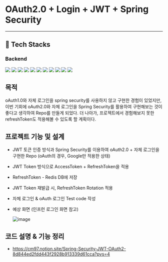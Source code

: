 # OAuth2.0 + Login + JWT + Spring Security
***
## 📕 Tech Stacks ##
<div align= "left">
<h3> Backend</h3>
<img src="https://img.shields.io/badge/intelliJ-F80000?style=flat&logo=IntelliJ IDEA&logoColor=black">
<img src="https://img.shields.io/badge/Java 17-007396?style=flat&logo=Java&logoColor=white">
<img src="https://img.shields.io/badge/jsonwebtokens-000000?style=flat&logo=jsonwebtokens&logoColor=white">
<img src="https://img.shields.io/badge/gradle 8-02303A?style=flat&logo=gradle&logoColor=white">
<img src="https://img.shields.io/badge/SpringBoot 3.3.0-6db33f?style=flat&logo=springBoot&logoColor=white">
<img src="https://img.shields.io/badge/Spring Security-6db33f?style=flat&logo=SpringSecurity&logoColor=white">
<img src="https://img.shields.io/badge/Spring Data Jpa-EB5424?style=flat&logo=oauth&logoColor=white">
<img src="https://img.shields.io/badge/OAuth2.0-3B66BC?style=flat&logo=auth0&logoColor=white">
<img src="https://img.shields.io/badge/junit5-25A162?style=flat&logo=junit5&logoColor=white">
<img src="https://img.shields.io/badge/MySql 8-4479a1?style=flat&logo=mysql&logoColor=white">
<img src="https://img.shields.io/badge/Redis-FF4438?style=flat&logo=redis&logoColor=white">
</div>

## 목적
oAuth1.0와 자체 로그인을 spring security를 사용하지 않고 구현한 경험이 있었지만, 이번 기회에 oAuth2.0와 자체 로그인을 Spring Security를 활용하여 구현해보는 것이 좋다고 생각하여 Repo를 만들게 되었다.
더 나아가, 프로젝트에서 경험해보지 못한 refreshToken도 적용해볼 수 있도록 할 계획이다.

## 프로젝트 기능 및 설계 ##
- JWT 토큰 인증 방식과 Spring Security를 이용하여 oAuth2.0 + 자체 로그인을 구현한 Repo
  (oAuth의 경우, Google만 적용한 상태)
- JWT Token 방식으로 AccessToken + RefreshToken을 적용
- RefreshToken - Redis DB에 저장
- JWT Token 재발급 시, RefreshToken Rotation 적용
- 자체 로그인 & oAuth 로그인 Test code 작성
- 예상 화면 (인프런 로그인 화면 참고)

  ![image](https://github.com/ImJcm/OAuth2-and-Login-practice/assets/51190093/7051c759-a79f-44a2-b871-1ad5902bc7c9)

## 코드 설명 & 기능 정리
- https://cm97.notion.site/Spring-Security-JWT-OAuth2-8d844ed2fdd443f2928b913339d61cca?pvs=4
